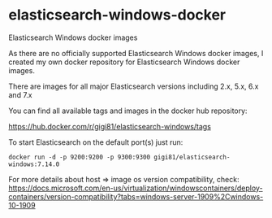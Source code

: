 # elasticsearch-windows-docker
Elasticsearch Windows docker images

As there are no officially supported Elasticsearch Windows docker images, I created my own docker repository for Elasticsearch Windows docker images.

There are images for all major Elasticsearch versions including  2.x, 5.x, 6.x and 7.x

You can find all available tags and images in the docker hub repository:

https://hub.docker.com/r/gigi81/elasticsearch-windows/tags

To start Elasticsearch on the default port(s) just run:

```
docker run -d -p 9200:9200 -p 9300:9300 gigi81/elasticsearch-windows:7.14.0
```

For more details about host => image os version compatibility, check:
https://docs.microsoft.com/en-us/virtualization/windowscontainers/deploy-containers/version-compatibility?tabs=windows-server-1909%2Cwindows-10-1909
